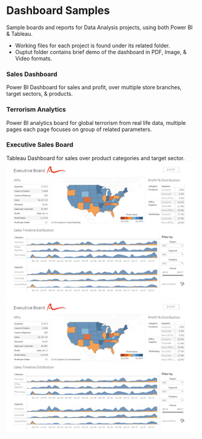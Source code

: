 # Dashboard Samples
Sample boards and reports for Data Analysis projects, using both Power BI & Tableau.
- Working files for each project is found under its related folder.
- Ouptut folder contains brief demo of the dashboard in PDF, Image, & Video formats.


### Sales Dashboard
Power BI Dashboard for sales and profit, over multiple store branches, target sectors, & products.


### Terrorism Analytics 
Power BI analytics board for global terrorism from real life data, multiple pages each page focuses on group of related parameters.


### Executive Sales Board
Tableau Dashboard for sales over product categories and target sector.
![Sales Dashboard](Output_Samples/TBL_Executive-Sales-Board.png?raw=true "Title")
![Screenshot](Output_Samples/TBL_Executive-Sales-Board.png)
